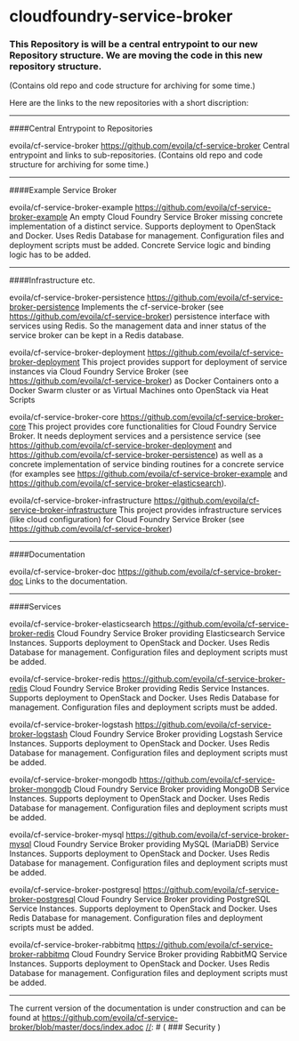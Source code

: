 cloudfoundry-service-broker
===========================
### This Repository is will be a central entrypoint to our new Repository structure. We are moving the code in this new repository structure. 
(Contains old repo and code structure for archiving for some time.)

Here are the links to the new repositories with a short discription:

---------------------------------

####Central Entrypoint to Repositories

evoila/cf-service-broker
https://github.com/evoila/cf-service-broker
Central entrypoint and links to sub-repositories. (Contains old repo and code structure for archiving for some time.)

---------------------------------------

####Example Service Broker

evoila/cf-service-broker-example
https://github.com/evoila/cf-service-broker-example
An empty Cloud Foundry Service Broker missing concrete implementation of a distinct service. Supports deployment to OpenStack and Docker. Uses Redis Database for management. Configuration files and deployment scripts must be added. Concrete Service logic and binding logic has to be added.

-----------------------------------

####Infrastructure etc.

evoila/cf-service-broker-persistence
https://github.com/evoila/cf-service-broker-persistence
Implements the cf-service-broker (see https://github.com/evoila/cf-service-broker) persistence interface with services using Redis. So the management data and inner status of the service broker can be kept in a Redis database.

evoila/cf-service-broker-deployment
https://github.com/evoila/cf-service-broker-deployment
This project provides support for deployment of service instances via Cloud Foundry Service Broker (see https://github.com/evoila/cf-service-broker) as Docker Containers onto a Docker Swarm cluster or as Virtual Machines onto OpenStack via Heat Scripts

evoila/cf-service-broker-core
https://github.com/evoila/cf-service-broker-core
This project provides core functionalities for Cloud Foundry Service Broker. It needs deployment services and a persistence service (see https://github.com/evoila/cf-service-broker-deployment and https://github.com/evoila/cf-service-broker-persistence) as well as a concrete implementation of service binding routines for a concrete service (for examples see https://github.com/evoila/cf-service-broker-example and https://github.com/evoila/cf-service-broker-elasticsearch).

evoila/cf-service-broker-infrastructure
https://github.com/evoila/cf-service-broker-infrastructure
This project provides infrastructure services (like cloud configuration) for Cloud Foundry Service Broker (see https://github.com/evoila/cf-service-broker)

---------------------------------

####Documentation

evoila/cf-service-broker-doc
https://github.com/evoila/cf-service-broker-doc
Links to the documentation.

-------------------------------

####Services

evoila/cf-service-broker-elasticsearch
https://github.com/evoila/cf-service-broker-redis
Cloud Foundry Service Broker providing Elasticsearch Service Instances. Supports deployment to OpenStack and Docker. Uses Redis Database for management. Configuration files and deployment scripts must be added.

evoila/cf-service-broker-redis
https://github.com/evoila/cf-service-broker-redis
Cloud Foundry Service Broker providing Redis Service Instances. Supports deployment to OpenStack and Docker. Uses Redis Database for management. Configuration files and deployment scripts must be added.

evoila/cf-service-broker-logstash
https://github.com/evoila/cf-service-broker-logstash
Cloud Foundry Service Broker providing Logstash Service Instances. Supports deployment to OpenStack and Docker. Uses Redis Database for management. Configuration files and deployment scripts must be added.

evoila/cf-service-broker-mongodb
https://github.com/evoila/cf-service-broker-mongodb
Cloud Foundry Service Broker providing MongoDB Service Instances. Supports deployment to OpenStack and Docker. Uses Redis Database for management. Configuration files and deployment scripts must be added.

evoila/cf-service-broker-mysql
https://github.com/evoila/cf-service-broker-mysql
Cloud Foundry Service Broker providing MySQL (MariaDB) Service Instances. Supports deployment to OpenStack and Docker. Uses Redis Database for management. Configuration files and deployment scripts must be added.

evoila/cf-service-broker-postgresql
https://github.com/evoila/cf-service-broker-postgresql
Cloud Foundry Service Broker providing PostgreSQL Service Instances. Supports deployment to OpenStack and Docker. Uses Redis Database for management. Configuration files and deployment scripts must be added.

evoila/cf-service-broker-rabbitmq
https://github.com/evoila/cf-service-broker-rabbitmq
Cloud Foundry Service Broker providing RabbitMQ Service Instances. Supports deployment to OpenStack and Docker. Uses Redis Database for management. Configuration files and deployment scripts must be added.

------------------------

The current version of the documentation is under construction and can be found at https://github.com/evoila/cf-service-broker/blob/master/docs/index.adoc
[//]: #  ( ### Security )

[//]: #  ( When you register your broker with the cloud controller, you are prompted to enter a username and password.  This is used by the broker to verify requests. )

[//]: #  ( By default, the broker uses Spring Security to protect access to resources. The username and password are stored in: `/src/main/java/com/pivotal/cf/config/security/CustomSecurityConfiguration`. The password is not yet encrypted or stored in a database. For large infrastructure I recommend the usage of a Spring Security LDAP binding or other SSO implementations. If you have questions regarding that, feel free to contact me. )

[//]: #  ( ### Testing )

[//]: #  ( Integration tests are included to test the controllers.  You are responsible for testing your service implementation.  )

[//]: #  ( - Initial draft of RestTemplate endpoint tests. )

[//]: #  ( ### Model Notes )

[//]: #  ( - The model is for the REST/Controller level.  It can be extended as needed. )
[//]: #  ( - All models explicitly define serialization field names. )

[//]: #  ( ## To Do )

[//]: #  ( * More integration testing around expected data input and output )
[//]: #  ( * Version headers )
[//]: #  ( * Integrate w/ NATS to allow this war to be deployed with Bosh )
[//]: #  ( * Create a Bosh release )
[//]: #  ( * Separate integration project to test broker endpoints )

